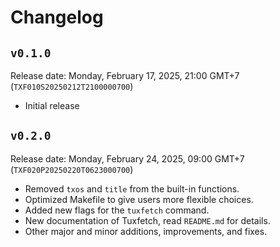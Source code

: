 <!--
-- SPDX-License-Identifier: MIT
--
-- tuxfetch
--
-- Copyright (C) 2025 Farhan Kurnia Pratama
--
-- GitHub     : https://github.com/farhnkrnapratma/tuxfetch
-- Maintainer : Farhan Kurnia Pratama <farhnkrnapratma@gmail.com>
-->
# Changelog

## `v0.1.0`

Release date: Monday, February 17, 2025, 21:00 GMT+7 (`TXF010S20250212T2100000700`)

- Initial release

## `v0.2.0`

Release date: Monday, February 24, 2025, 09:00 GMT+7 (`TXF020P20250220T0623000700`)

- Removed `txos` and `title` from the built-in functions.
- Optimized Makefile to give users more flexible choices.
- Added new flags for the `tuxfetch` command.
- New documentation of Tuxfetch, read `README.md` for details.
- Other major and minor additions, improvements, and fixes.